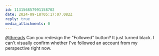 ```yaml
---
id: 113156857991158702
date: 2024-09-18T05:17:07.082Z
reply: true
media_attachments: 0
---
```


[@threads](https://threads.net/@threads/) Can you redesign the "Followed" button? It just turned black. I can't visually confirm whether I've followed an account from my perspective right now.

